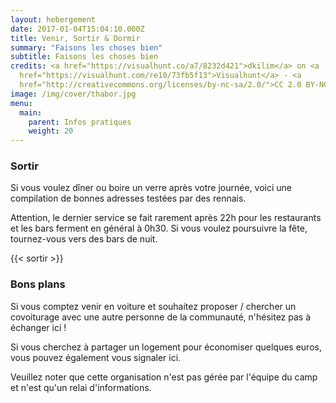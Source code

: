 ```yaml
---
layout: hebergement
date: 2017-01-04T15:04:10.000Z
title: Venir, Sortir & Dormir
summary: "Faisons les choses bien"
subtitle: Faisons les choses bien
credits: <a href="https://visualhunt.co/a7/8232d421">dkilim</a> on <a
  href="https://visualhunt.com/re10/73fb5f13">Visualhunt</a> - <a
  href="http://creativecommons.org/licenses/by-nc-sa/2.0/">CC 2.0 BY-NC-SA</a>
image: /img/cover/thabor.jpg
menu:
  main:
    parent: Infos pratiques
    weight: 20
---
```



### Sortir

Si vous voulez dîner ou boire un verre après votre journée, voici une compilation de bonnes adresses testées par des rennais.

Attention, le dernier service se fait rarement après 22h pour les restaurants et les bars ferment en général à 0h30. Si vous voulez poursuivre la fête, tournez-vous vers des bars de nuit.

{{< sortir >}}

### Bons plans

Si vous comptez venir en voiture et souhaitez proposer / chercher un covoiturage avec une autre personne de la communauté, n'hésitez pas à échanger ici !

Si vous cherchez à partager un logement pour économiser quelques euros, vous pouvez également vous signaler ici.

Veuillez noter que cette organisation n'est pas gérée par l'équipe du camp et n'est qu'un relai d'informations.
